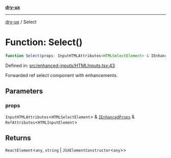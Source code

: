 [**dry-ux**](../README.md)

***

[dry-ux](../README.md) / Select

# Function: Select()

```ts
function Select(props: InputHTMLAttributes<HTMLSelectElement> & IEnhancedProps & RefAttributes<HTMLInputElement>): ReactElement<any, string | JSXElementConstructor<any>>
```

Defined in: [src/enhanced-inputs/HTMLInputs.tsx:43](https://github.com/navedr/dry-ux/blob/3bb4f59fc510052cb6c7925e1f6422bb71eb4aa4/src/enhanced-inputs/HTMLInputs.tsx#L43)

Forwarded ref select component with enhancements.

## Parameters

### props

`InputHTMLAttributes`\<`HTMLSelectElement`\> & [`IEnhancedProps`](../interfaces/IEnhancedProps.md) & `RefAttributes`\<`HTMLInputElement`\>

## Returns

`ReactElement`\<`any`, `string` \| `JSXElementConstructor`\<`any`\>\>

